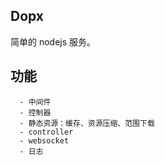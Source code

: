 ## Dopx

简单的 nodejs 服务。

## 功能

```
  - 中间件
  - 控制器
  - 静态资源：缓存、资源压缩、范围下载
  - controller
  - websocket
  - 日志
```
